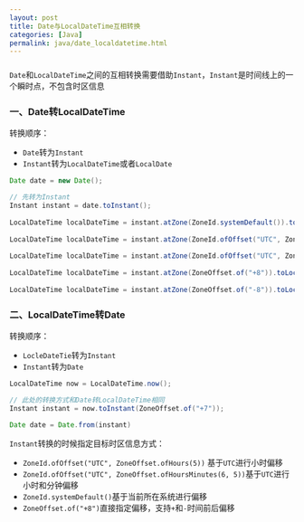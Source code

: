 ```yaml
---
layout: post
title: Date与LocalDateTime互相转换
categories: [Java]
permalink: java/date_localdatetime.html
---
```


### 



`Date`和`LocalDateTime`之间的互相转换需要借助`Instant`，`Instant`是时间线上的一个瞬时点，不包含时区信息



### 一、Date转LocalDateTime

转换顺序：

* `Date`转为`Instant`
* `Instant`转为`LocalDateTime`或者`LocalDate`

```java
Date date = new Date();                                                                

// 先转为Instant                                                                          
Instant instant = date.toInstant();                                                    
                                                                                       
LocalDateTime localDateTime = instant.atZone(ZoneId.systemDefault()).toLocalDateTime();
                                                                                       
LocalDateTime localDateTime = instant.atZone(ZoneId.ofOffset("UTC", ZoneOffset.ofHours
                                                                                       
LocalDateTime localDateTime = instant.atZone(ZoneId.ofOffset("UTC", ZoneOffset.ofHours
                                                                                       
LocalDateTime localDateTime = instant.atZone(ZoneOffset.of("+8")).toLocalDateTime();  
                                                                                       
LocalDateTime localDateTime = instant.atZone(ZoneOffset.of("-8")).toLocalDateTime();  
```



### 二、LocalDateTime转Date

转换顺序：

* `LocleDateTie`转为`Instant`
* `Instant`转为`Date`

```java
LocalDateTime now = LocalDateTime.now();     

// 此处的转换方式和Date转LocalDateTime相同
Instant instant = now.toInstant(ZoneOffset.of("+7"));          

Date date = Date.from(instant)
```





`Instant`转换的时候指定目标时区信息方式：

* `ZoneId.ofOffset("UTC", ZoneOffset.ofHours(5))` 基于`UTC`进行小时偏移
* `ZoneId.ofOffset("UTC", ZoneOffset.ofHoursMinutes(6, 5))`基于`UTC`进行小时和分钟偏移
* `ZoneId.systemDefault()`基于当前所在系统进行偏移
* `ZoneOffset.of("+8")`直接指定偏移，支持`+`和`-`时间前后偏移